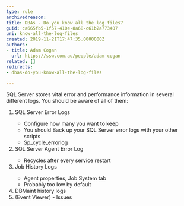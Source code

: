 ```yaml
---
type: rule
archivedreason: 
title: DBAs - Do you know all the log files?
guid: ca665fb5-1f57-410e-8a68-c61b2a773407
uri: know-all-the-log-files
created: 2019-11-21T17:47:35.0000000Z
authors:
- title: Adam Cogan
  url: https://ssw.com.au/people/adam-cogan
related: []
redirects:
- dbas-do-you-know-all-the-log-files

---
```



<p>​SQL Server stores vital error and performance information in several different logs. You should be aware of all of them&#58;<br></p><ol><li>SQL Server Error Logs</li><ul><li>Configure how many you want to keep</li><li>You should Back up your SQL Server error logs with your other scripts</li><li>Sp_cycle_errorlog</li></ul><li>SQL Server Agent Error Log</li><ul><li>Recycles after every service restart</li></ul><li>Job History Logs</li><ul><li>Agent properties, Job System tab</li><li>Probably too low by default</li></ul><li>DBMaint history logs</li><li>(Event Viewer) - Issues​<br></li></ol><br>
<br><excerpt class='endintro'></excerpt><br>



